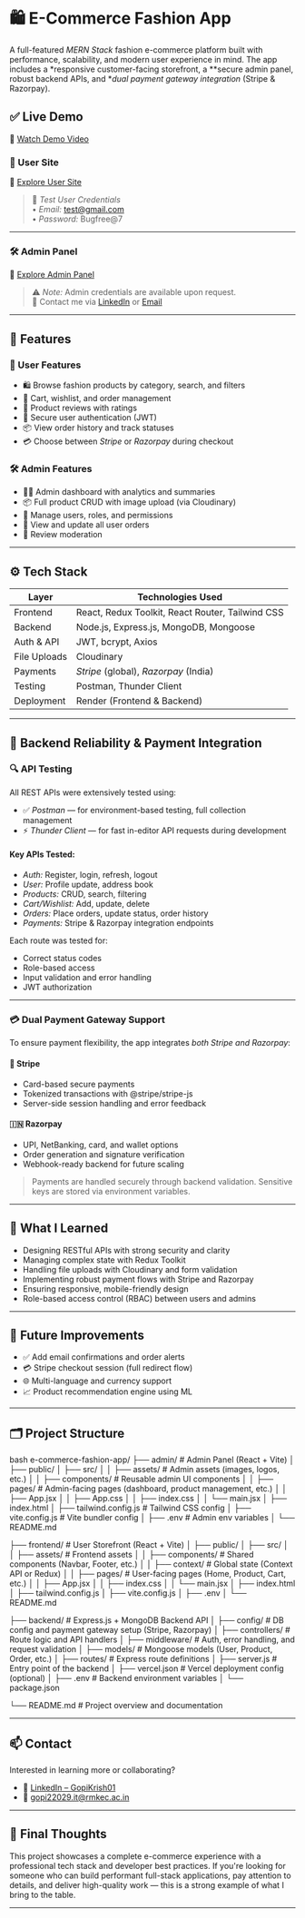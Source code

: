 # 🛍 E-Commerce Fashion App


A full-featured *MERN Stack* fashion e-commerce platform built with performance, scalability, and modern user experience in mind. The app includes a *responsive customer-facing storefront, a **secure admin panel, robust backend APIs, and **dual payment gateway integration* (Stripe & Razorpay).

## ✅ Live Demo

🎥 [Watch Demo Video](https://drive.google.com/file/d/1MOPUhKhlIYb-GHMfTq19jauQU_lrRnNj/view?usp=sharing)
### 👤 User Site  
🔗 [Explore User Site](https://e-commerce-fashion-site-frontend.onrender.com)  

> 🔐 *Test User Credentials*  
> • *Email:* test@gmail.com  
> • *Password:* Bugfree@7

---

### 🛠 Admin Panel  
🔗 [Explore Admin Panel](https://e-commerce-fashion-site-admin.onrender.com)

> ⚠ *Note:* Admin credentials are available upon request.  
> 📩 Contact me via [LinkedIn](https://www.linkedin.com/in/gopikrish01) or [Email](mailto:gopi22029.it@rmkec.ac.in)


---

## 🌟 Features

### 👤 User Features

* 🛍 Browse fashion products by category, search, and filters
* 🛒 Cart, wishlist, and order management
* 💬 Product reviews with ratings
* 🔐 Secure user authentication (JWT)
* 📦 View order history and track statuses
* 💳 Choose between *Stripe* or *Razorpay* during checkout

### 🛠 Admin Features

* 🧑‍💼 Admin dashboard with analytics and summaries
* 📦 Full product CRUD with image upload (via Cloudinary)
* 👥 Manage users, roles, and permissions
* 📑 View and update all user orders
* 📝 Review moderation

---

## ⚙ Tech Stack

| Layer        | Technologies Used                                |
| ------------ | ------------------------------------------------ |
| Frontend     | React, Redux Toolkit, React Router, Tailwind CSS |
| Backend      | Node.js, Express.js, MongoDB, Mongoose           |
| Auth & API   | JWT, bcrypt, Axios                               |
| File Uploads | Cloudinary                                       |
| Payments     | *Stripe* (global), *Razorpay* (India)        |
| Testing      | Postman, Thunder Client                          |
| Deployment   | Render (Frontend & Backend)                      |

---

## 🧪 Backend Reliability & Payment Integration

### 🔍 API Testing

All REST APIs were extensively tested using:

* ✅ *Postman* — for environment-based testing, full collection management
* ⚡ *Thunder Client* — for fast in-editor API requests during development

#### Key APIs Tested:

* *Auth:* Register, login, refresh, logout
* *User:* Profile update, address book
* *Products:* CRUD, search, filtering
* *Cart/Wishlist:* Add, update, delete
* *Orders:* Place orders, update status, order history
* *Payments:* Stripe & Razorpay integration endpoints

Each route was tested for:

* Correct status codes
* Role-based access
* Input validation and error handling
* JWT authorization

---

### 💳 Dual Payment Gateway Support

To ensure payment flexibility, the app integrates *both Stripe and Razorpay*:

#### 🔐 Stripe

* Card-based secure payments
* Tokenized transactions with @stripe/stripe-js
* Server-side session handling and error feedback

#### 🇮🇳 Razorpay

* UPI, NetBanking, card, and wallet options
* Order generation and signature verification
* Webhook-ready backend for future scaling

> Payments are handled securely through backend validation. Sensitive keys are stored via environment variables.

---

## 🧠 What I Learned

* Designing RESTful APIs with strong security and clarity
* Managing complex state with Redux Toolkit
* Handling file uploads with Cloudinary and form validation
* Implementing robust payment flows with Stripe and Razorpay
* Ensuring responsive, mobile-friendly design
* Role-based access control (RBAC) between users and admins

---

## 📌 Future Improvements

* ✅ Add email confirmations and order alerts
* 💳 Stripe checkout session (full redirect flow)
* 🌐 Multi-language and currency support
* 📈 Product recommendation engine using ML

---

## 🗂 Project Structure

bash
e-commerce-fashion-app/
├── admin/                     # Admin Panel (React + Vite)
│   ├── public/
│   ├── src/
│   │   ├── assets/            # Admin assets (images, logos, etc.)
│   │   ├── components/        # Reusable admin UI components
│   │   ├── pages/             # Admin-facing pages (dashboard, product management, etc.)
│   │   ├── App.jsx
│   │   ├── App.css
│   │   ├── index.css
│   │   └── main.jsx
│   ├── index.html
│   ├── tailwind.config.js     # Tailwind CSS config
│   ├── vite.config.js         # Vite bundler config
│   ├── .env                   # Admin env variables
│   └── README.md

├── frontend/                  # User Storefront (React + Vite)
│   ├── public/
│   ├── src/
│   │   ├── assets/            # Frontend assets
│   │   ├── components/        # Shared components (Navbar, Footer, etc.)
│   │   ├── context/           # Global state (Context API or Redux)
│   │   ├── pages/             # User-facing pages (Home, Product, Cart, etc.)
│   │   ├── App.jsx
│   │   ├── index.css
│   │   └── main.jsx
│   ├── index.html
│   ├── tailwind.config.js
│   ├── vite.config.js
│   ├── .env
│   └── README.md

├── backend/                   # Express.js + MongoDB Backend API
│   ├── config/                # DB config and payment gateway setup (Stripe, Razorpay)
│   ├── controllers/           # Route logic and API handlers
│   ├── middleware/            # Auth, error handling, and request validation
│   ├── models/                # Mongoose models (User, Product, Order, etc.)
│   ├── routes/                # Express route definitions
│   ├── server.js              # Entry point of the backend
│   ├── vercel.json            # Vercel deployment config (optional)
│   ├── .env                   # Backend environment variables
│   └── package.json

└── README.md                  # Project overview and documentation



---

## 📫 Contact

Interested in learning more or collaborating?

* 🔗 [LinkedIn – GopiKrish01](https://www.linkedin.com/in/gopikrish01)
* 📧 [gopi22029.it@rmkec.ac.in](mailto:gopi22029.it@rmkec.ac.in)

---

## 🏁 Final Thoughts

This project showcases a complete e-commerce experience with a professional tech stack and developer best practices. If you're looking for someone who can build performant full-stack applications, pay attention to details, and deliver high-quality work — this is a strong example of what I bring to the table.

---
